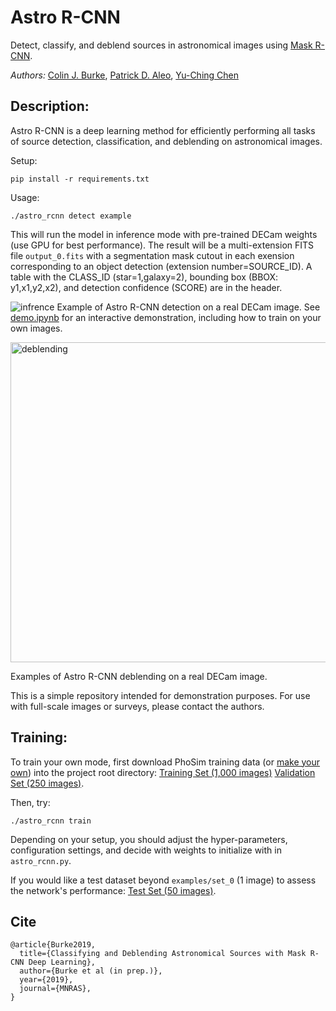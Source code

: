 # Astro R-CNN

Detect, classify, and deblend sources in astronomical images using [Mask R-CNN](https://github.com/matterport/Mask_RCNN).

*Authors:* 
[Colin J. Burke](https://astro.illinois.edu/directory/profile/colinjb2), [Patrick D. Aleo](https://astro.illinois.edu/directory/profile/paleo2), [Yu-Ching Chen](https://astro.illinois.edu/directory/profile/ycchen)

## Description:

Astro R-CNN is a deep learning method for efficiently performing all tasks of source detection, classification, and deblending on astronomical images.

Setup:
```
pip install -r requirements.txt
```

Usage:
```
./astro_rcnn detect example
```
This will run the model in inference mode with pre-trained DECam weights (use GPU for best performance). The result will be a multi-extension FITS file ```output_0.fits``` with a segmentation mask cutout in each exension corresponding to an object detection (extension number=SOURCE_ID). A table with the CLASS_ID (star=1,galaxy=2), bounding box (BBOX: y1,x1,y2,x2), and detection confidence (SCORE) are in the header.

![infrence](https://user-images.githubusercontent.com/13906989/61251399-f3588400-a71f-11e9-896d-e73008a4e0e3.png)
Example of Astro R-CNN detection on a real DECam image. See [demo.ipynb](https://github.com/burke86/deblend_maskrcnn/blob/master/demo.ipynb) for an interactive demonstration, including how to train on your own images. 

<img src="https://user-images.githubusercontent.com/13906989/61023273-e1b55c00-a36e-11e9-85df-cf7471a44aa9.png" alt="deblending" width="512"/>

Examples of Astro R-CNN deblending on a real DECam image.

This is a simple repository intended for demonstration purposes. For use with full-scale images or surveys, please contact the authors.

## Training:

To train your own mode, first download PhoSim training data (or [make your own](https://bitbucket.org/phosim/phosim_release)) into the project root directory:
[Training Set (1,000 images)](https://uofi.box.com/s/svlkblkh5o4a3q3qwu7iks6r21cmmu64)
[Validation Set (250 images)](https://uofi.box.com/s/bmtkjrj9g832w9qybjd1yc4l6cyqx6cs).

Then, try:
```
./astro_rcnn train
```
Depending on your setup, you should adjust the hyper-parameters, configuration settings, and decide with weights to initialize with in ```astro_rcnn.py```.

If you would like a test dataset beyond ```examples/set_0``` (1 image) to assess the network's performance:
[Test Set (50 images)](https://uofi.box.com/s/bmtkjrj9g832w9qybjd1yc4l6cyqx6cs).


## Cite

```
@article{Burke2019,
  title={Classifying and Deblending Astronomical Sources with Mask R-CNN Deep Learning},
  author={Burke et al (in prep.)},
  year={2019},
  journal={MNRAS},
}
```

